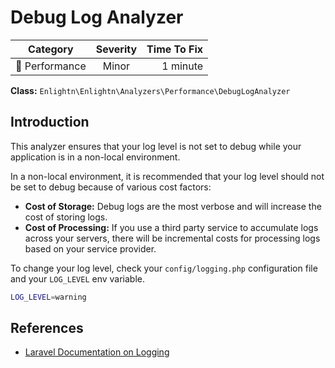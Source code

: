 # Debug Log Analyzer

| Category       | Severity   | Time To Fix  |
| -------------  |:----------:| ------------:|
| :rocket: Performance | Minor | 1 minute    |

**Class:** `Enlightn\Enlightn\Analyzers\Performance\DebugLogAnalyzer`

## Introduction

This analyzer ensures that your log level is not set to debug while your application is in a non-local environment.

In a non-local environment, it is recommended that your log level should not be set to debug because of various cost factors:
- **Cost of Storage:** Debug logs are the most verbose and will increase the cost of storing logs.
- **Cost of Processing:** If you use a third party service to accumulate logs across your servers, there will be incremental costs for processing logs based on your service provider.

To change your log level, check your `config/logging.php` configuration file and your `LOG_LEVEL` env variable.

```bash
LOG_LEVEL=warning
```

## References

- [Laravel Documentation on Logging](https://laravel.com/docs/logging)

